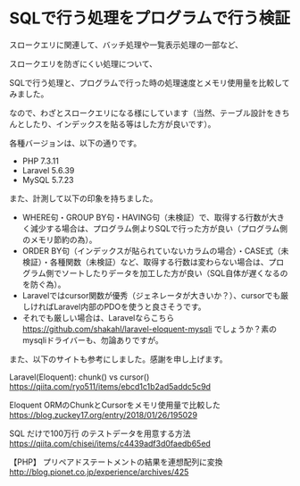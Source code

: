 # SQLで行う処理をプログラムで行う検証
スロークエリに関連して、バッチ処理や一覧表示処理の一部など、

スロークエリを防ぎにくい処理について、

SQLで行う処理と、プログラムで行った時の処理速度とメモリ使用量を比較してみました。

なので、わざとスロークエリになる様にしています（当然、テーブル設計をきちんとしたり、インデックスを貼る等はした方が良いです）。

各種バージョンは、以下の通りです。
- PHP 7.3.11
- Laravel 5.6.39
- MySQL 5.7.23

また、計測して以下の印象を持ちました。

- WHERE句・GROUP BY句・HAVING句（未検証）で、取得する行数が大きく減少する場合は、プログラム側よりSQLで行った方が良い（プログラム側のメモリ節約の為）。
- ORDER BY句（インデックスが貼られていないカラムの場合）・CASE式（未検証）・各種関数（未検証）など、取得する行数は変わらない場合は、プログラム側でソートしたりデータを加工した方が良い（SQL自体が遅くなるのを防ぐ為）。
- Laravelではcursor関数が優秀（ジェネレータが大きいか？）、cursorでも厳しければLaravel内部のPDOを使うと良さそうです。
- それでも厳しい場合は、Laravelならこちら https://github.com/shakahl/laravel-eloquent-mysqli でしょうか？素のmysqliドライバーも、勿論ありですが。

また、以下のサイトも参考にしました。感謝を申し上げます。

Laravel(Eloquent): chunk() vs cursor()
https://qiita.com/ryo511/items/ebcd1c1b2ad5addc5c9d

Eloquent ORMのChunkとCursorをメモリ使用量で比較した
https://blog.zuckey17.org/entry/2018/01/26/195029

SQL だけで100万行 のテストデータを用意する方法
https://qiita.com/chisei/items/c4439adf3d0faedb65ed

【PHP】 プリペアドステートメントの結果を連想配列に変換
http://blog.pionet.co.jp/experience/archives/425
